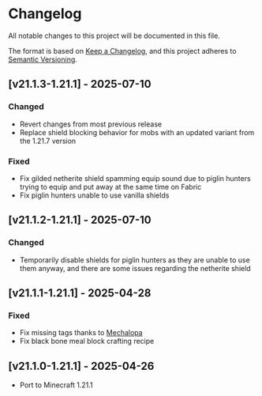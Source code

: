 # Changelog
All notable changes to this project will be documented in this file.

The format is based on [Keep a Changelog](https://keepachangelog.com/en/1.0.0/),
and this project adheres to [Semantic Versioning](https://semver.org/spec/v2.0.0.html).

## [v21.1.3-1.21.1] - 2025-07-10
### Changed
- Revert changes from most previous release
- Replace shield blocking behavior for mobs with an updated variant from the 1.21.7 version
### Fixed
- Fix gilded netherite shield spamming equip sound due to piglin hunters trying to equip and put away at the same time on Fabric
- Fix piglin hunters unable to use vanilla shields

## [v21.1.2-1.21.1] - 2025-07-10
### Changed
- Temporarily disable shields for piglin hunters as they are unable to use them anyway, and there are some issues regarding the netherite shield

## [v21.1.1-1.21.1] - 2025-04-28
### Fixed
- Fix missing tags thanks to [Mechalopa](https://github.com/Mechalopa)
- Fix black bone meal block crafting recipe

## [v21.1.0-1.21.1] - 2025-04-26
- Port to Minecraft 1.21.1
